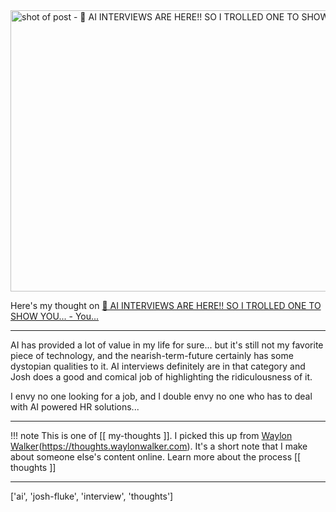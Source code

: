 
<a href="https://www.youtube.com/watch">
    <img
        src="https://shots.wayl.one/shot/?url=https://www.youtube.com/watch&height=450&width=800&scaled_width=800&scaled_height=450&selectors=""
        alt="shot of post - 💭 AI INTERVIEWS ARE HERE!! SO I TROLLED ONE TO SHOW YOU... - You..."
        height=450
        width=800
    >
</a>

Here's my thought on <a href="https://www.youtube.com/watch">💭 AI INTERVIEWS ARE HERE!! SO I TROLLED ONE TO SHOW YOU... - You...</a>

---

AI has provided a lot of value in my life for sure... but it's still not my favorite piece of technology, and the nearish-term-future certainly has some dystopian qualities to it. AI interviews definitely are in that category and Josh does a good and comical job of highlighting the ridiculousness of it. 

I envy no one looking for a job, and I double envy no one who has to deal with AI powered HR solutions...

---

!!! note
     This is one of [[ my-thoughts ]]. I picked this up from [Waylon Walker](https://waylonwalker.com)(https://thoughts.waylonwalker.com). It's a short note that I make about someone else's
     content online.  Learn more about the process [[ thoughts ]]


---

['ai', 'josh-fluke', 'interview', 'thoughts']
        